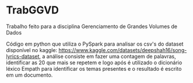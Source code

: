 # TrabGGVD

Trabalho feito para a disciplina Gerenciamento de Grandes Volumes de Dados

Código em python que utiliza o PySpark para analisar os csv's do dataset disponível no kaggle: https://www.kaggle.com/datasets/deepshah16/song-lyrics-dataset, 
a análise consiste em fazer uma contagem de palavras, identificar as 20 que mais se repetem e logo após é utilizado o dicionário léxico Empath para identificar os temas presentes
e o resultado é escrito em um documento.

